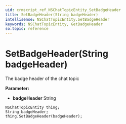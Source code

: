```yaml
---
uid: crmscript_ref_NSChatTopicEntity_SetBadgeHeader
title: SetBadgeHeader(String badgeHeader)
intellisense: NSChatTopicEntity.SetBadgeHeader
keywords: NSChatTopicEntity, GetBadgeHeader
so.topic: reference
---
```


# SetBadgeHeader(String badgeHeader)

The badge header of the chat topic

**Parameter:** 
* **badgeHeader** String

```crmscript
NSChatTopicEntity thing;
String badgeHeader;
thing.SetBadgeHeader(badgeHeader);
```

